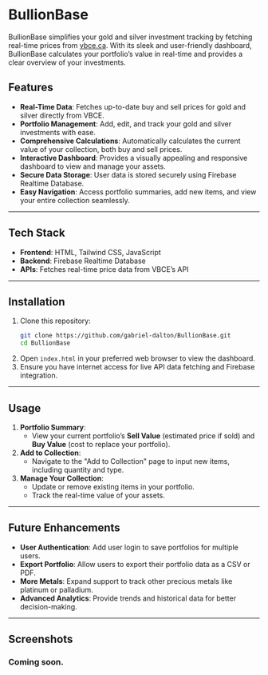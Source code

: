 # BullionBase

BullionBase simplifies your gold and silver investment tracking by fetching real-time prices from [vbce.ca](https://vbce.ca). With its sleek and user-friendly dashboard, BullionBase calculates your portfolio’s value in real-time and provides a clear overview of your investments.



## Features
- **Real-Time Data**: Fetches up-to-date buy and sell prices for gold and silver directly from VBCE.
- **Portfolio Management**: Add, edit, and track your gold and silver investments with ease.
- **Comprehensive Calculations**: Automatically calculates the current value of your collection, both buy and sell prices.
- **Interactive Dashboard**: Provides a visually appealing and responsive dashboard to view and manage your assets.
- **Secure Data Storage**: User data is stored securely using Firebase Realtime Database.
- **Easy Navigation**: Access portfolio summaries, add new items, and view your entire collection seamlessly.

---

## Tech Stack
- **Frontend**: HTML, Tailwind CSS, JavaScript
- **Backend**: Firebase Realtime Database
- **APIs**: Fetches real-time price data from VBCE’s API

---

## Installation
1. Clone this repository:
   ```bash
   git clone https://github.com/gabriel-dalton/BullionBase.git
   cd BullionBase
   ```
2. Open `index.html` in your preferred web browser to view the dashboard.
3. Ensure you have internet access for live API data fetching and Firebase integration.

---

## Usage
1. **Portfolio Summary**:
   - View your current portfolio’s **Sell Value** (estimated price if sold) and **Buy Value** (cost to replace your portfolio).
2. **Add to Collection**:
   - Navigate to the "Add to Collection" page to input new items, including quantity and type.
3. **Manage Your Collection**:
   - Update or remove existing items in your portfolio.
   - Track the real-time value of your assets.

---

## Future Enhancements
- **User Authentication**: Add user login to save portfolios for multiple users.
- **Export Portfolio**: Allow users to export their portfolio data as a CSV or PDF.
- **More Metals**: Expand support to track other precious metals like platinum or palladium.
- **Advanced Analytics**: Provide trends and historical data for better decision-making.

---

## Screenshots
### Coming soon.